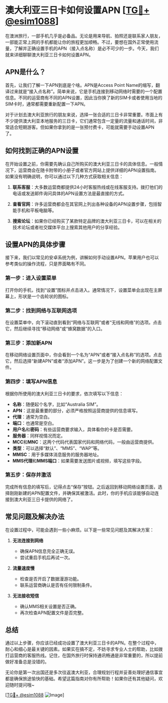 # 澳大利亚三日卡如何设置APN [[TG💪+ @esim1088](https://t.me/s/esim1088)]

在澳洲旅行，一部手机几乎是必备品。无论是用来导航、拍照还是联系家人朋友，一部能正常上网的手机都能让你的旅程更加顺畅。不过，要想在国外正常使用流量，了解并正确设置手机的APN（接入点名称）是必不可少的一步。今天，我们就来详细聊聊澳大利亚三日卡如何设置APN。

## APN是什么？

首先，让我们了解一下APN到底是个啥。APN是Access Point Name的缩写，翻译过来就是“接入点名称”。简单来说，它是手机连接到移动网络时需要的一个配置信息。不同的运营商有不同的APN设置，因此当你换了新的SIM卡或者使用当地的SIM卡时，通常都需要重新配置一下APN。

对于计划去澳大利亚旅行的朋友来说，选择一张合适的三日卡非常重要。市面上有不少提供澳大利亚本地服务的三日卡，它们通常包含一定量的流量和通话时间，非常适合短期游客。但如果你拿到的是一张预付费卡，可能就需要手动设置APN了。

## 如何找到正确的APN设置

在开始设置之前，你需要先确认自己所购买的澳大利亚三日卡的具体信息。一般情况下，运营商会在随卡附带的小册子或者官方网站上提供详细的APN设置指南。如果没有明确说明，你可以通过以下几种方式获取相关信息：

1. **联系客服**：大多数运营商都提供24小时客服热线或在线客服支持。拨打他们的电话或发送邮件询问具体的APN设置方法是最直接的方式。
   
2. **查看官网**：许多运营商都会在其官网上列出各种设备的APN设置步骤，包括智能手机和平板电脑等。

3. **搜索论坛**：如果你已经购买了某款特定品牌的澳大利亚三日卡，可以在相关的技术论坛或者社交媒体平台上搜索其他用户的分享经验。

## 设置APN的具体步骤

接下来，我们以常见的安卓系统为例，讲解如何手动设置APN。苹果用户也可以参考类似的操作流程，只是界面略有不同。

### 第一步：进入设置菜单

打开你的手机，找到“设置”图标并点击进入。通常情况下，设置菜单会出现在主屏幕上，形状是一个齿轮状的图标。

### 第二步：找到网络与互联网选项

在设置菜单中，向下滚动直到看到“网络与互联网”或者“无线和网络”的选项。点击它，然后继续寻找“移动网络”或“蜂窝数据”的入口。

### 第三步：添加新APN

在移动网络设置页面中，你会看到一个名为“APN”或者“接入点名称”的选项。点击它，然后选择“新建APN”或者“添加APN”。这一步是为了创建一个新的网络配置文件。

### 第四步：填写APN信息

根据你所使用的澳大利亚三日卡的要求，依次填写以下信息：
- **名称**：随便起个名字，比如“Australia SIM”。
- **APN**：这是最重要的部分，必须严格按照运营商提供的信息填写。
- **代理**：通常为空白。
- **端口**：也通常是空白。
- **用户名**和**密码**：有些运营商要求输入，具体看你的卡是否需要。
- **服务器**：同样视情况而定。
- **MCC**和**MNC**：这两个代码代表国家代码和网络代码，一般由运营商提供。
- **类型**：可以选择“默认”、“MMS”、“WAP”等。
- **MMSC**：用于多媒体消息服务的服务器地址。
- **MMS代理**和**MMS端口**：如果需要发送图片或视频，填写这些字段。

### 第五步：保存并激活

完成所有信息的填写后，记得点击“保存”按钮。之后返回到移动网络设置页面，选择刚刚新建的APN配置文件，并确保其被激活。此时，你的手机应该能够自动连接到澳大利亚三日卡提供的网络了。

## 常见问题及解决办法

在设置过程中，可能会遇到一些小麻烦。以下是一些常见问题及其解决方案：

1. **无法连接到网络**
   - 确保APN信息完全正确无误。
   - 尝试重启手机后再试一次。

2. **流量速度慢**
   - 检查是否开启了数据漫游功能。
   - 联系运营商确认是否有任何限制条件。

3. **无法接收短信**
   - 确认MMS相关设置是否正确。
   - 再次检查APN配置文件是否完整。

## 总结

通过以上步骤，你应该已经成功设置了澳大利亚三日卡的APN。在整个过程中，耐心和细心是最关键的因素。如果实在搞不定，不妨寻求专业人士的帮助，比如拨打运营商的客服热线。记住，在国外旅行时保持通讯畅通是非常重要的，所以提前做好准备总是没错的。

无论你是第一次出国还是多次往返澳大利亚，合理规划行程并妥善处理好通信事宜都是确保旅途愉快的基础。希望这篇指南对你有所帮助！如果你还有其他疑问，欢迎随时提问哦~

[[TG💪+ @esim1088](https://t.me/s/esim1088) ![Image](https://i.postimg.cc/4NQfJmqS/Snipaste-2025-05-13-00-14-12.png)]